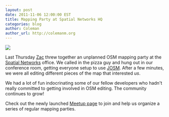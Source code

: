 ```yaml
---
layout: post
date: 2011-11-06 12:00:00 EST
title: Mapping Party at Spatial Networks HQ
categories: blog
author: Coleman
author_url: http://colemanm.org
---
```


<img src="http://farm6.staticflickr.com/5235/7096141717_5211c5543b_o.jpg" />

Last Thursday [Zac](http://twitter.com/zacmcc) threw together an unplanned OSM mapping party at the [Spatial Networks](http://spatialnetworks.com/) office. We called in the pizza guy and hung out in our conference room, getting everyone setup to use [JOSM](http://josm.openstreetmap.de/). After a few minutes, we were all editing different pieces of the map that interested _us_.

We had a lot of fun indocrinating some of our fellow developers who hadn't really committed to getting involved in OSM editing. The community continues to grow!

Check out the newly launched [Meetup page](http://www.meetup.com/osmtampabay/) to join and help us organize a series of regular mapping parties.